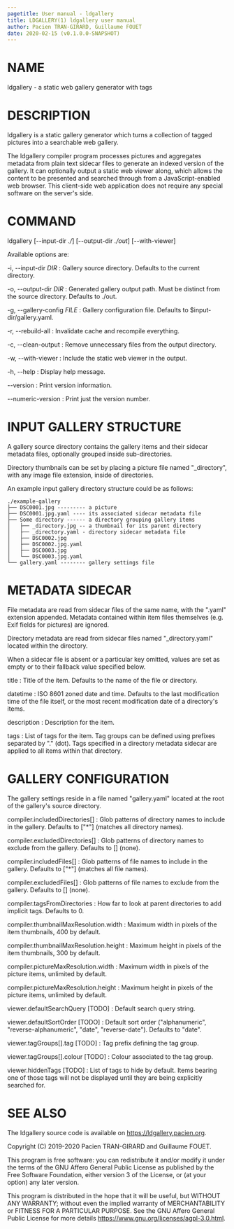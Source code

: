 ```yaml
---
pagetitle: User manual - ldgallery
title: LDGALLERY(1) ldgallery user manual
author: Pacien TRAN-GIRARD, Guillaume FOUET
date: 2020-02-15 (v0.1.0.0-SNAPSHOT)
---
```



# NAME

ldgallery - a static web gallery generator with tags


# DESCRIPTION

ldgallery is a static gallery generator which turns a collection of tagged pictures into a searchable web gallery.

The ldgallery compiler program processes pictures and aggregates metadata from plain text sidecar files to generate an indexed version of the gallery.  It can optionally output a static web viewer along, which allows the content to be presented and searched through from a JavaScript-enabled web browser.  This client-side web application does not require any special software on the server's side.


# COMMAND

ldgallery [\--input-dir _./_] [\--output-dir _./out_] [\--with-viewer]

Available options are:

-i, \--input-dir _DIR_
: Gallery source directory.
  Defaults to the current directory.

-o, \--output-dir _DIR_
: Generated gallery output path.
  Must be distinct from the source directory.
  Defaults to ./out.

-g, \--gallery-config _FILE_
: Gallery configuration file.
  Defaults to $input-dir/gallery.yaml.

-r, \--rebuild-all
: Invalidate cache and recompile everything.

-c, \--clean-output
: Remove unnecessary files from the output directory.

-w, \--with-viewer
: Include the static web viewer in the output.

-h, \--help
: Display help message.

\--version
: Print version information.

\--numeric-version
: Print just the version number.


# INPUT GALLERY STRUCTURE

A gallery source directory contains the gallery items and their sidecar metadata files, optionally grouped inside sub-directories.

Directory thumbnails can be set by placing a picture file named "_directory", with any image file extension, inside of directories.

An example input gallery directory structure could be as follows:

```
./example-gallery
├── DSC0001.jpg --------- a picture
├── DSC0001.jpg.yaml ---- its associated sidecar metadata file
├── Some directory ------ a directory grouping gallery items
│   ├── _directory.jpg -- a thumbnail for its parent directory
│   ├── _directory.yaml - directory sidecar metadata file
│   ├── DSC0002.jpg
│   ├── DSC0002.jpg.yaml
│   ├── DSC0003.jpg
│   └── DSC0003.jpg.yaml
└── gallery.yaml -------- gallery settings file
```


# METADATA SIDECAR

File metadata are read from sidecar files of the same name, with the ".yaml" extension appended.
Metadata contained within item files themselves (e.g. Exif fields for pictures) are ignored.

Directory metadata are read from sidecar files named "_directory.yaml" located within the directory.

When a sidecar file is absent or a particular key omitted, values are set as empty or to their fallback value specified below.

title
: Title of the item.
  Defaults to the name of the file or directory.

datetime
: ISO 8601 zoned date and time.
  Defaults to the last modification time of the file itself,
  or the most recent modification date of a directory's items.

description
: Description for the item.

tags
: List of tags for the item.
  Tag groups can be defined using prefixes separated by "." (dot).
  Tags specified in a directory metadata sidecar are applied to all items within that directory.


# GALLERY CONFIGURATION

The gallery settings reside in a file named "gallery.yaml" located at the root of the gallery's source directory.

compiler.includedDirectories[]
: Glob patterns of directory names to include in the gallery.  Defaults to ["*"] (matches all directory names).

compiler.excludedDirectories[]
: Glob patterns of directory names to exclude from the gallery.  Defaults to [] (none).

compiler.includedFiles[]
: Glob patterns of file names to include in the gallery.  Defaults to ["*"] (matches all file names).

compiler.excludedFiles[]
: Glob patterns of file names to exclude from the gallery.  Defaults to [] (none).

compiler.tagsFromDirectories
: How far to look at parent directories to add implicit tags.  Defaults to 0.

compiler.thumbnailMaxResolution.width
: Maximum width in pixels of the item thumbnails, 400 by default.

compiler.thumbnailMaxResolution.height
: Maximum height in pixels of the item thumbnails, 300 by default.

compiler.pictureMaxResolution.width
: Maximum width in pixels of the picture items, unlimited by default.

compiler.pictureMaxResolution.height
: Maximum height in pixels of the picture items, unlimited by default.

viewer.defaultSearchQuery [TODO]
: Default search query string.

viewer.defaultSortOrder [TODO]
: Default sort order ("alphanumeric", "reverse-alphanumeric", "date", "reverse-date").  Defaults to "date".

viewer.tagGroups[].tag [TODO]
: Tag prefix defining the tag group.

viewer.tagGroups[].colour [TODO]
: Colour associated to the tag group.

viewer.hiddenTags [TODO]
: List of tags to hide by default.  Items bearing one of those tags will not be displayed until they are being explicitly searched for.


# SEE ALSO

The ldgallery source code is available on <https://ldgallery.pacien.org>.

Copyright (C) 2019-2020  Pacien TRAN-GIRARD and Guillaume FOUET.

This program is free software: you can redistribute it and/or modify it under the terms of the GNU Affero General Public License as published by the Free Software Foundation, either version 3 of the License, or (at your option) any later version.

This program is distributed in the hope that it will be useful, but WITHOUT ANY WARRANTY; without even the implied warranty of MERCHANTABILITY or FITNESS FOR A PARTICULAR PURPOSE.  See the GNU Affero General Public License for more details <https://www.gnu.org/licenses/agpl-3.0.html>.
